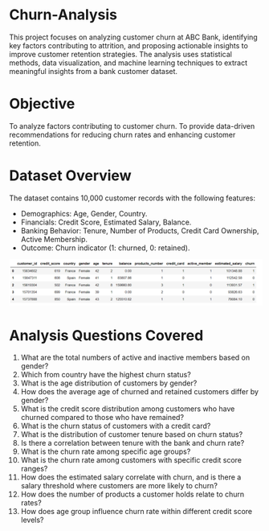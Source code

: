 # Churn-Analysis

This project focuses on analyzing customer churn at ABC Bank, identifying key factors contributing to attrition, and proposing actionable insights to improve customer retention strategies. The analysis uses statistical methods, data visualization, and machine learning techniques to extract meaningful insights from a bank customer dataset.

# Objective
To analyze factors contributing to customer churn.
To provide data-driven recommendations for reducing churn rates and enhancing customer retention.

# Dataset Overview
The dataset contains 10,000 customer records with the following features:

- Demographics: Age, Gender, Country.
- Financials: Credit Score, Estimated Salary, Balance.
- Banking Behavior: Tenure, Number of Products, Credit Card Ownership, Active Membership.
- Outcome: Churn indicator (1: churned, 0: retained).

![image alt](https://github.com/yar123yar/Churn-Analysis/blob/025ba241945e6a5649af4d0a8a1c67f86d226f62/first5image.png)

# Analysis Questions Covered

1. What are the total numbers of active and inactive members based on gender?
2. Which from country have the highest churn status?
3. What is the age distribution of customers by gender?
4. How does the average age of churned and retained customers differ by gender?
5. What is the credit score distribution among customers who have churned compared to those who have remained?
6. What is the churn status of customers with a credit card?
7. What is the distribution of customer tenure based on churn status?
8. Is there a correlation between tenure with the bank and churn rate?
9. What is the churn rate among specific age groups?
10. What is the churn rate among customers with specific credit score ranges?
11. How does the estimated salary correlate with churn, and is there a salary threshold where customers are more likely to churn?
12. How does the number of products a customer holds relate to churn rates?
13. How does age group influence churn rate within different credit score levels?
